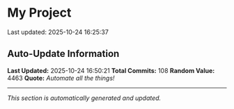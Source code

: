 # My Project


Last updated: 2025-10-24 16:25:37



















































































































































































































































































































































































































































































































## Auto-Update Information

**Last Updated:** 2025-10-24 16:50:21
**Total Commits:** 108
**Random Value:** 4463
**Quote:** _Automate all the things!_

---
_This section is automatically generated and updated._